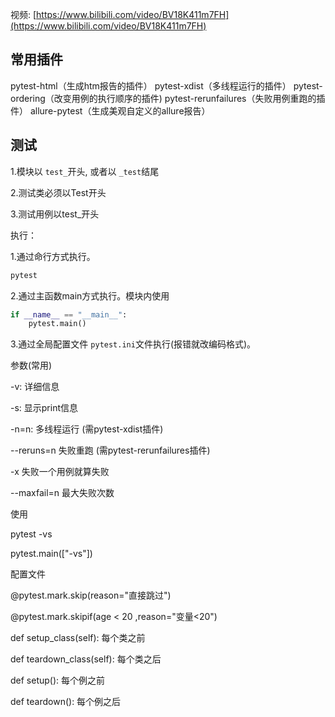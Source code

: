 视频: [https://www.bilibili.com/video/BV18K411m7FH](https://www.bilibili.com/video/BV18K411m7FH)

## 常用插件

pytest-html（生成htm报告的插件）
pytest-xdist（多线程运行的插件）
pytest-ordering（改变用例的执行顺序的插件)
pytest-rerunfailures（失败用例重跑的插件）
allure-pytest（生成美观自定义的allure报告）

## 测试

1.模块以 `test_`开头, 或者以 `_test`结尾

2.测试类必须以Test开头

3.测试用例以test_开头

执行：

1.通过命行方式执行。

```powershell
pytest
```

2.通过主函数main方式执行。模块内使用

```python
if __name__ == "__main__":
    pytest.main()
```

3.通过全局配置文件 `pytest.ini`文件执行(报错就改编码格式)。

参数(常用)

-v: 详细信息

-s: 显示print信息

-n=n: 多线程运行 (需pytest-xdist插件)

--reruns=n 失败重跑 (需pytest-rerunfailures插件)

-x 失败一个用例就算失败

--maxfail=n 最大失败次数

使用

pytest -vs

pytest.main(["-vs"])

配置文件

@pytest.mark.skip(reason="直接跳过")

@pytest.mark.skipif(age < 20 ,reason="变量<20")

def setup_class(self): 每个类之前

def teardown_class(self): 每个类之后

def setup(): 每个例之前

def teardown(): 每个例之后
